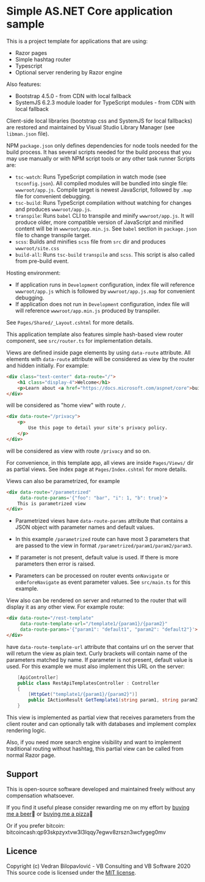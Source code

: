 # Simple AS.NET Core application sample

This is a project template for applications that are using:

- Razor pages
- Simple hashtag router
- Typescript
- Optional server rendering by Razor engine

Also features:

- Bootstrap 4.5.0 - from CDN with local fallback
- SystemJS 6.2.3 module loader for TypeScript modules - from CDN with local fallback

Client-side local libraries (bootstrap css and SystemJS for local fallbacks) are restored and maintained by Visual Studio Library Manager (see `libman.json` file).

NPM `package.json` only defines dependencies for node tools needed for the build process. It has several scripts needed for the build process that you may use manually or with NPM script tools or any other task runner Scripts are:

- `tsc-watch`: Runs TypeScript compilation in watch mode (see `tsconfig.json`). All compiled modules will be bundled into single file: `wwwroot/app.js`. Compile target is newest JavaScript, followed by `.map` file for convenient debugging.
- `tsc-build`: Runs TypeScript compilation without watching for changes and produces `wwwroot/app.js`.
- `transpile`: Runs `babel` CLI to transpile and minify `wwwroot/app.js`. It will produce older, more compatible version of JavaScript and minified content will be in `wwwroot/app.min.js`. See `babel` section in `package.json` file to change transpile target.
- `scss`: Builds and minifies `scss` file from `src` dir and produces `wwwroot/site.css`
- `build-all`: Runs `tsc-build` `transpile` and `scss`. This script is also called from pre-build event.

Hosting environment:

- If application runs in `Development` configuration, index file will reference `wwwroot/app.js` which is followed by `wwwroot/app.js.map` for convenient debugging.
- If application does not run in `Development` configuration, index file will will reference `wwwroot/app.min.js` produced by transpiler.

See `Pages/Shared/_Layout.cshtml` for more details.

This application template also features simple hash-based view router component, see `src/router.ts` for implementation details. 

Views are defined inside page elements by using `data-route` attribute. All elements with `data-route` attribute will be considered as view by the router and hidden initially. For example:

```html
<div class="text-center" data-route="/">
    <h1 class="display-4">Welcome</h1>
    <p>Learn about <a href="https://docs.microsoft.com/aspnet/core">building Web apps with ASP.NET Core</a>.</p>
</div>
```

will be considered as "home view" with route `/`.

```html
<div data-route="/privacy">
    <p>
        Use this page to detail your site's privacy policy.
    </p>
</div>
```

will be considered as view with route `/privacy` and so on.

For convenience, in this template app, all views are inside `Pages/Views/` dir as partial views. See index page at `Pages/Index.cshtml` for more details.

Views can also be parametrized, for example 

```html
<div data-route="/parametrized" 
     data-route-params='{"foo": "bar", "i": 1, "b": true}'>
    This is parametrized view
</div>
```

- Parametrized views have `data-route-params` attribute that contains a JSON object with parameter names and default values. 

- In this example `/parametrized` route can have most 3 parameters that are passed to the view in format `/parametrized/param1/param2/param3`.

- If parameter is not present, default value is used. If there is more parameters then error is raised.

- Parameters can be processed on router events `onNavigate` or `onBeforeNavigate` as event parameter values. See `src/main.ts` for this example.

View also can be rendered on server and returned to the router that will display it as any other view. For example route:

```html
<div data-route="/rest-template" 
     data-route-template-url="/template1/{param1}/{param2}" 
     data-route-params='{"param1": "default1", "param2": "default2"}'>
</div>
```

have `data-route-template-url` attribute that contains url on the server that will return the view as plain text. Curly brackets will contain name of the parameters matched by name. If parameter is not present, default value is used. For this example we must also implement this URL on the server:

```csharp
    [ApiController]
    public class RestApiTemplatesController : Controller
    {
        [HttpGet("template1/{param1}/{param2}")]
        public IActionResult GetTemplate1(string param1, string param2) => PartialView("/Pages/Views/_Template1.cshtml", (param1, param2));
    }
```

This view is implemented as partial view that receives parameters from the client router and can optionally talk with databases and implement complex rendering logic.

Also, if you need more search engine visibility and want to implement traditional routing without hashtag, this partial view can be called from normal Razor page.

## Support

This is open-source software developed and maintained freely without any compensation whatsoever.

If you find it useful please consider rewarding me on my effort by [buying me a beer](https://www.paypal.me/vbsoftware/5)🍻 or [buying me a pizza](https://www.paypal.me/vbsoftware/10)🍕

Or if you prefer bitcoin:
bitcoincash:qp93skpzyxtvw3l3lqqy7egwv8zrszn3wcfygeg0mv

## Licence

Copyright (c) Vedran Bilopavlović - VB Consulting and VB Software 2020
This source code is licensed under the [MIT license](https://github.com/vbilopav/SpaDotNetCoreApp/blob/master/LICENCE).

